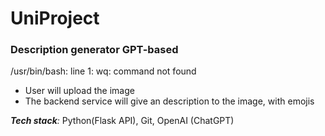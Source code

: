 # UniProject
### Description generator GPT-based
/usr/bin/bash: line 1: wq: command not found
- User will upload the image
- The backend service will give an description to the image, with emojis

***Tech stack**:* Python(Flask API), Git, OpenAI (ChatGPT)
